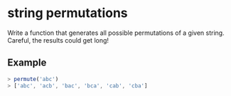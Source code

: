 # string permutations

Write a function that generates all possible permutations of a given string. Careful, the results could get long!

## Example

```js
> permute('abc')
> ['abc', 'acb', 'bac', 'bca', 'cab', 'cba']
```
